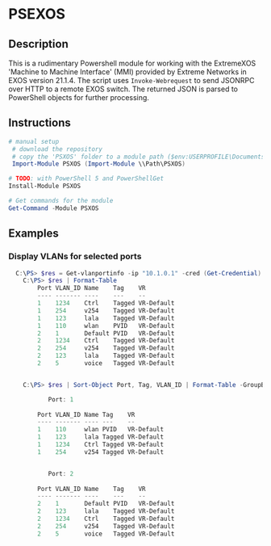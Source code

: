 # PSEXOS

## Description

This is a rudimentary Powershell module for working with the ExtremeXOS 'Machine to Machine Interface' (MMI) provided by Extreme Networks in EXOS version 21.1.4.
The script uses `Invoke-Webrequest` to send JSONRPC over HTTP to a remote EXOS switch. The returned JSON is parsed to PowerShell objects for further processing.

## Instructions

````PowerShell
# manual setup
 # download the repository
 # copy the 'PSXOS' folder to a module path ($env:USERPROFILE\Documents\WindowsPowerShell\Modules\)
 Import-Module PSXOS (Import-Module \\Path\PSXOS)

# TODO: with PowerShell 5 and PowerShellGet
Install-Module PSXOS

# Get commands for the module
Get-Command -Module PSXOS
````

## Examples

### Display VLANs for selected ports

````PowerShell
  C:\PS> $res = Get-vlanportinfo -ip "10.1.0.1" -cred (Get-Credential) -ports "1-2"
    C:\PS> $res | Format-Table
        Port VLAN_ID Name    Tag    VR
        ---- ------- ----    ---    --
        1    1234    Ctrl    Tagged VR-Default
        1    254     v254    Tagged VR-Default
        1    123     lala    Tagged VR-Default
        1    110     wlan    PVID   VR-Default
        2    1       Default PVID   VR-Default
        2    1234    Ctrl    Tagged VR-Default
        2    254     v254    Tagged VR-Default
        2    123     lala    Tagged VR-Default
        2    5       voice   Tagged VR-Default


    C:\PS> $res | Sort-Object Port, Tag, VLAN_ID | Format-Table -GroupBy Port -auto

           Port: 1
       
        Port VLAN_ID Name Tag    VR
        ---- ------- ---- ---    --
        1    110     wlan PVID   VR-Default
        1    123     lala Tagged VR-Default
        1    1234    Ctrl Tagged VR-Default
        1    254     v254 Tagged VR-Default


           Port: 2
       
        Port VLAN_ID Name    Tag    VR
        ---- ------- ----    ---    --
        2    1       Default PVID   VR-Default
        2    123     lala    Tagged VR-Default
        2    1234    Ctrl    Tagged VR-Default
        2    254     v254    Tagged VR-Default
        2    5       voice   Tagged VR-Default
````

